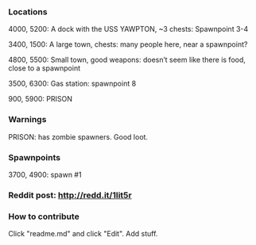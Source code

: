 ### Locations

4000, 5200: A dock with the USS YAWPTON, ~3 chests: Spawnpoint 3-4

3400, 1500: A large town, chests: many people here, near a spawnpoint?

4800, 5500: Small town, good weapons: doesn’t seem like there is food, close to a spawnpoint

3500, 6300: Gas station: spawnpoint 8

900, 5900: PRISON
### Warnings

PRISON: has zombie spawners. Good loot.

### Spawnpoints

3700, 4900: spawn #1

### Reddit post: http://redd.it/1lit5r

### How to contribute

Click "readme.md" and click "Edit". Add stuff.

